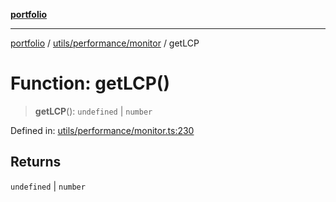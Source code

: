 [**portfolio**](../../../../README.md)

***

[portfolio](../../../../modules.md) / [utils/performance/monitor](../README.md) / getLCP

# Function: getLCP()

> **getLCP**(): `undefined` \| `number`

Defined in: [utils/performance/monitor.ts:230](https://github.com/tnorlund/Portfolio/blob/9f107d06807c9c891278b4d03f0459fa13572ed6/portfolio/utils/performance/monitor.ts#L230)

## Returns

`undefined` \| `number`
